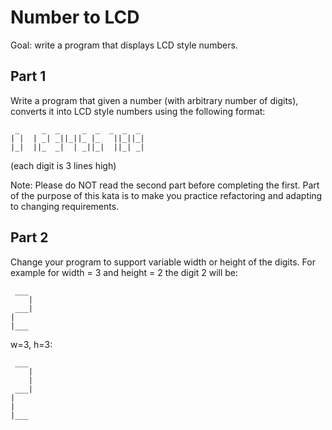 # Number to LCD
Goal: write a program that displays LCD style numbers.

## Part 1
Write a program that given a number (with arbitrary number of digits), converts it into LCD style numbers using the following format:

```
 _     _  _     _  _  _  _  _  
| |  | _| _||_||_ |_   ||_||_|  
|_|  ||_  _|  | _||_|  ||_| _|
```  
(each digit is 3 lines high)

Note: Please do NOT read the second part before completing the first. Part of the purpose of this kata is to make you practice refactoring and adapting to changing requirements. 

## Part 2
Change your program to support variable width or height of the digits. For example for width = 3 and height = 2 the digit 2 will be:

```
 ___
    |
 ___|
|
|___ 
```

w=3, h=3:

```
 ___ 
    |
    |
 ___|
|    
|    
|___ 
```